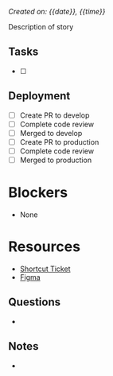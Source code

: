 *Created on: {{date}}, {{time}}*

Description of story
## Tasks
- [ ] 
## Deployment
- [ ] Create PR to develop
- [ ] Complete code review
- [ ] Merged to develop
- [ ] Create PR to production
- [ ] Complete code review
- [ ] Merged to production
# Blockers
- None
# Resources
- [Shortcut Ticket]()
- [Figma]()
## Questions
- 
## Notes
- 